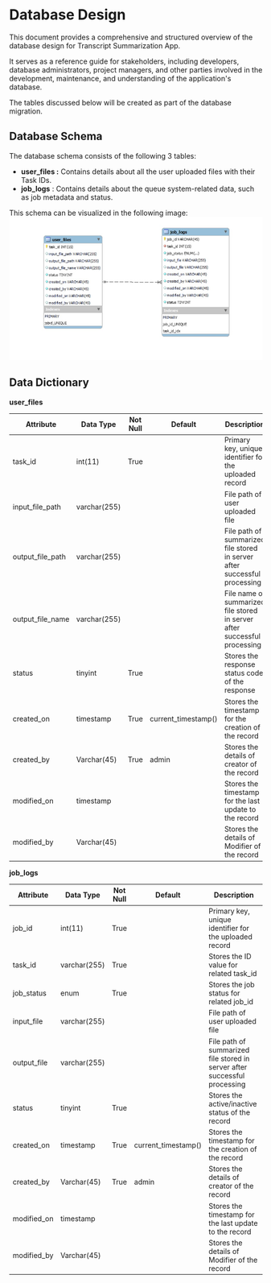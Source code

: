 # **Database Design**

This document provides a comprehensive and structured overview of the database design for Transcript Summarization App.

It serves as a reference guide for stakeholders, including developers, database administrators, project managers, and other parties involved in the development, maintenance, and understanding of the application's database.

The tables discussed below will be created as part of the database migration.

## **Database Schema**

The database schema consists of the following 3 tables:

- **user_files :** Contains details about all the user uploaded files with their Task IDs.
- **job_logs** : Contains details about the queue system-related data, such as job metadata and status.

This schema can be visualized in the following image:
![Block Diagram](./assets/transcript-summarization-database-schema.jpg)

## **Data Dictionary**

**user_files**

| Attribute | Data Type | Not Null | Default | Description |
| --- | --- | --- | --- | --- |
| task_id | int(11) | True |     | Primary key, unique identifier for the uploaded record |
| input_file_path | varchar(255) |     |     | File path of user uploaded file |
| output_file_path | varchar(255) |     |     | File path of summarized file stored in server after successful processing |
| output_file_name | varchar(255) |     |     | File name of summarized file stored in server after successful processing |
| status | tinyint | True |     | Stores the response status code of the response |
| created_on | timestamp | True | current_timestamp() | Stores the timestamp for the creation of the record |
| created_by | Varchar(45) | True | admin | Stores the details of creator of the record |
| modified_on | timestamp |     |     | Stores the timestamp for the last update to the record |
| modified_by | Varchar(45) |     |     | Stores the details of Modifier of the record |

**job_logs**

| Attribute | Data Type | Not Null | Default | Description |
| --- | --- | --- | --- | --- |
| job_id | int(11) | True |     | Primary key, unique identifier for the uploaded record |
| task_id | varchar(255) | True |     | Stores the ID value for related task_id |
| job_status | enum | True |     | Stores the job status for related job_id |
| input_file | varchar(255) |     |     | File path of user uploaded file |
| output_file | varchar(255) |     |     | File path of summarized file stored in server after successful processing |
| status | tinyint | True |     | Stores the active/inactive status of the record |
| created_on | timestamp | True | current_timestamp() | Stores the timestamp for the creation of the record |
| created_by | Varchar(45) | True | admin | Stores the details of creator of the record |
| modified_on | timestamp |     |     | Stores the timestamp for the last update to the record |
| modified_by | Varchar(45) |     |     | Stores the details of Modifier of the record |